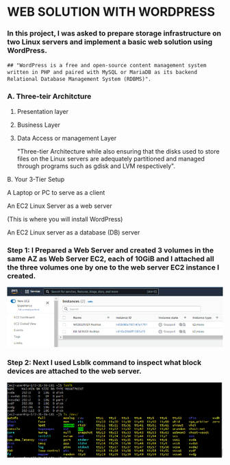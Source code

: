 # WEB SOLUTION WITH WORDPRESS 

### In this project, I was asked to prepare storage infrastructure on two Linux servers and implement a basic web solution using WordPress.


    ## "WordPress is a free and open-source content management system written in PHP and paired with MySQL or MariaDB as its backend Relational Database Management System (RDBMS)".

### A. Three-teir Architcture

1. Presentation layer 
2. Business Layer
3. Data Access or management Layer 

    "Three-tier Architecture while also ensuring that the disks used to store files on the Linux servers are adequately partitioned and managed through programs such as gdisk and LVM respectively".
   

B. Your 3-Tier Setup

A Laptop or PC to serve as a client

An EC2 Linux Server as a web server

(This is where you will install WordPress)

An EC2 Linux server as a database (DB) server   

### Step 1: I Prepared a Web Server and created 3 volumes in the same AZ as Web Server EC2, each of 10GiB and I attached all the three volumes one by one to the web server EC2 instance I created. 

![](2022-03-25-18-16-17.png)

### Step 2: Next I used Lsblk command to inspect what block devices are attached to the web server.

![](2022-03-25-18-18-43.png)







